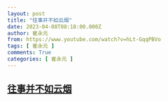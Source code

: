 ```yaml
---
layout: post
title: "往事并不如云烟"
date: 2023-04-08T08:18:00.000Z
author: 崔永元
from: https://www.youtube.com/watch?v=hLt-GqqPBVo
tags: [ 崔永元 ]
comments: True
categories: [ 崔永元 ]
---
```

<!--1680941880000-->
[往事并不如云烟](https://www.youtube.com/watch?v=hLt-GqqPBVo)
------

<div>

</div>
